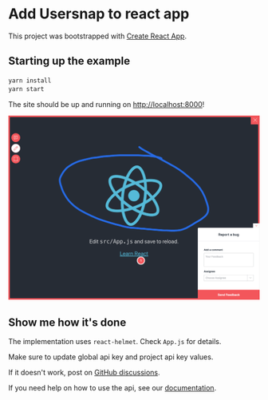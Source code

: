 # Add Usersnap to react app

This project was bootstrapped with [Create React App](https://github.com/facebook/create-react-app).

## Starting up the example

```bash
yarn install
yarn start
```
The site should be up and running on [http://localhost:8000](http://localhost:3000)! 

![Example](./example.png "Example")

## Show me how it's done
The implementation uses `react-helmet`.
Check `App.js` for details. 

Make sure to update global api key and project api key values.
 
If it doesn't work, post on [GitHub discussions](https://github.com/usersnap/public/issues).

If you need help on how to use the api, see our [documentation](https://help.usersnap.com/docs/flexible-use-cases-for-global-snippet).

